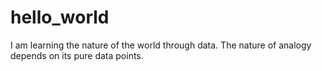 # hello_world
I am learning the nature of the world through data. The nature of analogy depends on its pure data points.

